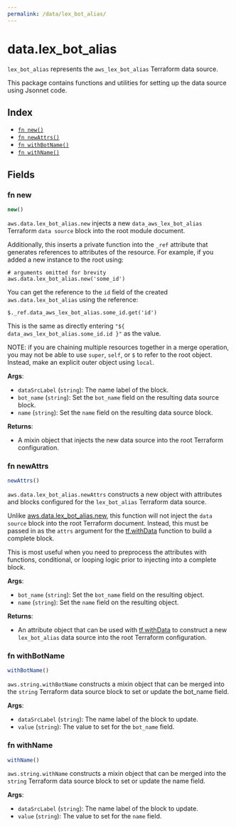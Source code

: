 ```yaml
---
permalink: /data/lex_bot_alias/
---
```


# data.lex_bot_alias

`lex_bot_alias` represents the `aws_lex_bot_alias` Terraform data source.



This package contains functions and utilities for setting up the data source using Jsonnet code.


## Index

* [`fn new()`](#fn-new)
* [`fn newAttrs()`](#fn-newattrs)
* [`fn withBotName()`](#fn-withbotname)
* [`fn withName()`](#fn-withname)

## Fields

### fn new

```ts
new()
```


`aws.data.lex_bot_alias.new` injects a new `data_aws_lex_bot_alias` Terraform `data source`
block into the root module document.

Additionally, this inserts a private function into the `_ref` attribute that generates references to attributes of the
resource. For example, if you added a new instance to the root using:

    # arguments omitted for brevity
    aws.data.lex_bot_alias.new('some_id')

You can get the reference to the `id` field of the created `aws.data.lex_bot_alias` using the reference:

    $._ref.data_aws_lex_bot_alias.some_id.get('id')

This is the same as directly entering `"${ data_aws_lex_bot_alias.some_id.id }"` as the value.

NOTE: if you are chaining multiple resources together in a merge operation, you may not be able to use `super`, `self`,
or `$` to refer to the root object. Instead, make an explicit outer object using `local`.

**Args**:
  - `dataSrcLabel` (`string`): The name label of the block.
  - `bot_name` (`string`): Set the `bot_name` field on the resulting data source block.
  - `name` (`string`): Set the `name` field on the resulting data source block.

**Returns**:
- A mixin object that injects the new data source into the root Terraform configuration.


### fn newAttrs

```ts
newAttrs()
```


`aws.data.lex_bot_alias.newAttrs` constructs a new object with attributes and blocks configured for the `lex_bot_alias`
Terraform data source.

Unlike [aws.data.lex_bot_alias.new](#fn-new), this function will not inject the `data source`
block into the root Terraform document. Instead, this must be passed in as the `attrs` argument for the
[tf.withData](https://github.com/tf-libsonnet/core/tree/main/docs#fn-withdata) function to build a complete block.

This is most useful when you need to preprocess the attributes with functions, conditional, or looping logic prior to
injecting into a complete block.

**Args**:
  - `bot_name` (`string`): Set the `bot_name` field on the resulting object.
  - `name` (`string`): Set the `name` field on the resulting object.

**Returns**:
  - An attribute object that can be used with [tf.withData](https://github.com/tf-libsonnet/core/tree/main/docs#fn-withdata) to construct a new `lex_bot_alias` data source into the root Terraform configuration.


### fn withBotName

```ts
withBotName()
```

`aws.string.withBotName` constructs a mixin object that can be merged into the `string`
Terraform data source block to set or update the bot_name field.



**Args**:
  - `dataSrcLabel` (`string`): The name label of the block to update.
  - `value` (`string`): The value to set for the `bot_name` field.


### fn withName

```ts
withName()
```

`aws.string.withName` constructs a mixin object that can be merged into the `string`
Terraform data source block to set or update the name field.



**Args**:
  - `dataSrcLabel` (`string`): The name label of the block to update.
  - `value` (`string`): The value to set for the `name` field.
